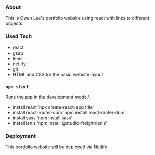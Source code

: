 ### About

This is Owen Lee's portfolio website using react with links to different projects

### Used Tech

- react
- gsap
- lenis
- netlify
- git
- HTML and CSS for the basic website layout
### `npm start`

Runs the app in the development mode.\
- install react 'npx create-react-app title'
- install react-router-dom 'npm install react-router-dom'
- install sass 'npm install sass'
- install lenis 'npm install @studio-freight/lenis'

### Deployment

This portfolio website will be deployed via Netlify
